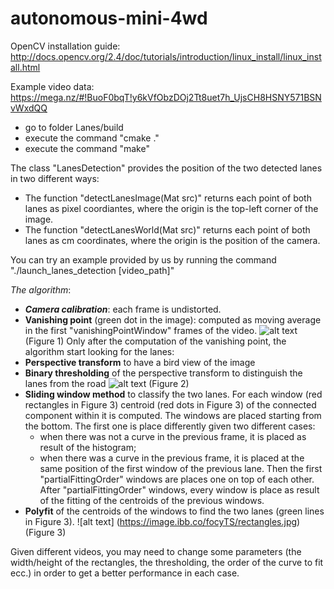 # autonomous-mini-4wd

OpenCV installation guide: http://docs.opencv.org/2.4/doc/tutorials/introduction/linux_install/linux_install.html

Example video data:
https://mega.nz/#!BuoF0bqT!y6kVfObzDOj2Tt8uet7h_UjsCH8HSNY571BSNvWxdQQ

- go to folder Lanes/build
- execute the command "cmake ."
- execute the command "make"

The class "LanesDetection" provides the position of the two detected lanes in two different ways:
- The function "detectLanesImage(Mat src)" returns each point of both lanes as pixel coordiantes, where the origin is the top-left corner of the image.
- The function "detectLanesWorld(Mat src)" returns each point of both lanes as cm coordinates, where the origin is the position of the camera.

You can try an example provided by us by running the command "./launch_lanes_detection [video_path]"

*The algorithm*:
- ***Camera calibration***: each frame is undistorted.
- **Vanishing point** (green dot in the image): computed as moving average in the first "vanishingPointWindow" frames of the video.
![alt text](https://image.ibb.co/j8JF8S/2_vanish_point.jpg)
(Figure 1)
  Only after the computation of the vanishing point, the algorithm start looking for the lanes:
- **Perspective transform** to have a bird view of the image
- **Binary thresholding** of the perspective transform to distinguish the lanes from the road
![alt text](https://image.ibb.co/djExoS/threshold.jpg)
(Figure 2)
- **Sliding window method** to classify the two lanes. For each window (red rectangles in Figure 3) centroid (red dots in Figure 3) of the connected component within it is computed. The windows are placed starting from the bottom. The first one is place differently given two different cases:
  - when there was not a curve in the previous frame, it is placed as result of the histogram;
  - when there was a curve in the previous frame, it is placed at the same position of the first window of the previous lane.
  Then the first "partialFittingOrder" windows are places one on top of each other.
  After "partialFittingOrder" windows, every window is place as result of the fitting of the centroids of the previous windows.
- **Polyfit** of the centroids of the windows to find the two lanes (green lines in Figure 3).
![alt text] (https://image.ibb.co/focyTS/rectangles.jpg)
(Figure 3)


Given different videos, you may need to change some parameters (the width/height of the rectangles, the thresholding, the order of the curve to fit ecc.) in order to get a better performance in each case.
